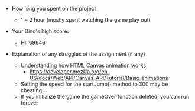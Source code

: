 - How long you spent on the project
    - 1 ~ 2 hour (mostly spent watching the game play out)
- Your Dino's high score: 
    - HI: 09946

- Explanation of any struggles of the assignment (if any)
    - Understanding how HTML Canvas animation works
        - https://developer.mozilla.org/en-US/docs/Web/API/Canvas_API/Tutorial/Basic_animations
    - Setting the speed for the startJump() method to 300 may be cheating...
    - If you initialize the game the gameOver function deleted, you can run forever